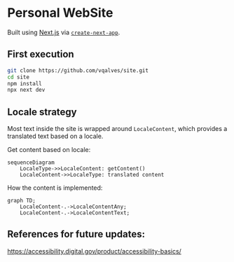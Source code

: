 # Personal WebSite
Built using [Next.js](https://nextjs.org/) via [`create-next-app`](https://github.com/vercel/next.js/tree/canary/packages/create-next-app).

## First execution
```bash
git clone https://github.com/vqalves/site.git
cd site
npm install
npx next dev
```

## Locale strategy
Most text inside the site is wrapped around `LocaleContent`, which provides a translated text based on a locale.

Get content based on locale:
```mermaid
sequenceDiagram
    LocaleType->>LocaleContent: getContent()
    LocaleContent->>LocaleType: translated content
```

How the content is implemented:
```mermaid
graph TD;
    LocaleContent-.->LocaleContentAny;
    LocaleContent-.->LocaleContentText;
```

## References for future updates:
https://accessibility.digital.gov/product/accessibility-basics/